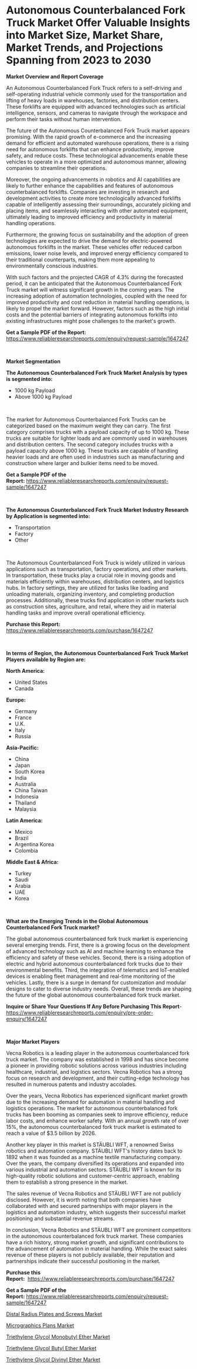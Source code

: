 <p><h1>Autonomous Counterbalanced Fork Truck Market Offer Valuable Insights into Market Size, Market Share, Market Trends, and Projections Spanning from 2023 to 2030</h1></p><p><strong>Market Overview and Report Coverage</strong></p>
<p><p>An Autonomous Counterbalanced Fork Truck refers to a self-driving and self-operating industrial vehicle commonly used for the transportation and lifting of heavy loads in warehouses, factories, and distribution centers. These forklifts are equipped with advanced technologies such as artificial intelligence, sensors, and cameras to navigate through the workspace and perform their tasks without human intervention.</p><p>The future of the Autonomous Counterbalanced Fork Truck market appears promising. With the rapid growth of e-commerce and the increasing demand for efficient and automated warehouse operations, there is a rising need for autonomous forklifts that can enhance productivity, improve safety, and reduce costs. These technological advancements enable these vehicles to operate in a more optimized and autonomous manner, allowing companies to streamline their operations.</p><p>Moreover, the ongoing advancements in robotics and AI capabilities are likely to further enhance the capabilities and features of autonomous counterbalanced forklifts. Companies are investing in research and development activities to create more technologically advanced forklifts capable of intelligently assessing their surroundings, accurately picking and placing items, and seamlessly interacting with other automated equipment, ultimately leading to improved efficiency and productivity in material handling operations.</p><p>Furthermore, the growing focus on sustainability and the adoption of green technologies are expected to drive the demand for electric-powered autonomous forklifts in the market. These vehicles offer reduced carbon emissions, lower noise levels, and improved energy efficiency compared to their traditional counterparts, making them more appealing to environmentally conscious industries.</p><p>With such factors and the projected CAGR of 4.3% during the forecasted period, it can be anticipated that the Autonomous Counterbalanced Fork Truck market will witness significant growth in the coming years. The increasing adoption of automation technologies, coupled with the need for improved productivity and cost reduction in material handling operations, is likely to propel the market forward. However, factors such as the high initial costs and the potential barriers of integrating autonomous forklifts into existing infrastructures might pose challenges to the market's growth.</p></p>
<p><strong>Get a Sample PDF of the Report:</strong> <a href="https://www.reliableresearchreports.com/enquiry/request-sample/1647247">https://www.reliableresearchreports.com/enquiry/request-sample/1647247</a></p>
<p>&nbsp;</p>
<p><strong>Market Segmentation</strong></p>
<p><strong>The Autonomous Counterbalanced Fork Truck Market Analysis by types is segmented into:</strong></p>
<p><ul><li>1000 kg Payload</li><li>Above 1000 kg Payload</li></ul></p>
<p>&nbsp;</p>
<p><p>The market for Autonomous Counterbalanced Fork Trucks can be categorized based on the maximum weight they can carry. The first category comprises trucks with a payload capacity of up to 1000 kg. These trucks are suitable for lighter loads and are commonly used in warehouses and distribution centers. The second category includes trucks with a payload capacity above 1000 kg. These trucks are capable of handling heavier loads and are often used in industries such as manufacturing and construction where larger and bulkier items need to be moved.</p></p>
<p><strong>Get a Sample PDF of the Report:</strong>&nbsp;<a href="https://www.reliableresearchreports.com/enquiry/request-sample/1647247">https://www.reliableresearchreports.com/enquiry/request-sample/1647247</a></p>
<p>&nbsp;</p>
<p><strong>The Autonomous Counterbalanced Fork Truck Market Industry Research by Application is segmented into:</strong></p>
<p><ul><li>Transportation</li><li>Factory</li><li>Other</li></ul></p>
<p>&nbsp;</p>
<p><p>The Autonomous Counterbalanced Fork Truck is widely utilized in various applications such as transportation, factory operations, and other markets. In transportation, these trucks play a crucial role in moving goods and materials efficiently within warehouses, distribution centers, and logistics hubs. In factory settings, they are utilized for tasks like loading and unloading materials, organizing inventory, and completing production processes. Additionally, these trucks find application in other markets such as construction sites, agriculture, and retail, where they aid in material handling tasks and improve overall operational efficiency.</p></p>
<p><strong>Purchase this Report:</strong>&nbsp; <a href="https://www.reliableresearchreports.com/purchase/1647247">https://www.reliableresearchreports.com/purchase/1647247</a></p>
<p>&nbsp;</p>
<p><strong>In terms of Region, the Autonomous Counterbalanced Fork Truck Market Players available by Region are:</strong></p>
<p>
    <p> <strong> North America: </strong>
        <ul>
            <li>United States</li>
            <li>Canada</li>
        </ul>
        </p> 
    <p> <strong> Europe: </strong>
        <ul>
            <li>Germany</li>
            <li>France</li>
            <li>U.K.</li>
            <li>Italy</li>
            <li>Russia</li>
        </ul>
        </p> 
    <p> <strong> Asia-Pacific: </strong>
        <ul>
            <li>China</li>
            <li>Japan</li>
            <li>South Korea</li>
            <li>India</li>
            <li>Australia</li>
            <li>China Taiwan</li>
            <li>Indonesia</li>
            <li>Thailand</li>
            <li>Malaysia</li>
        </ul>
        </p> 
    <p> <strong> Latin America: </strong>
        <ul>
            <li>Mexico</li>
            <li>Brazil</li>
            <li>Argentina Korea</li>
            <li>Colombia</li>
        </ul>
        </p> 
    <p> <strong> Middle East & Africa: </strong>
        <ul>
            <li>Turkey</li>
            <li>Saudi</li>
            <li>Arabia</li>
            <li>UAE</li>
            <li>Korea</li>
        </ul>
    </p>
    </p>
<p>&nbsp;</p>
<p><strong>What are the Emerging Trends in the Global Autonomous Counterbalanced Fork Truck market?</strong></p>
<p><p>The global autonomous counterbalanced fork truck market is experiencing several emerging trends. First, there is a growing focus on the development of advanced technology such as AI and machine learning to enhance the efficiency and safety of these vehicles. Second, there is a rising adoption of electric and hybrid autonomous counterbalanced fork trucks due to their environmental benefits. Third, the integration of telematics and IoT-enabled devices is enabling fleet management and real-time monitoring of the vehicles. Lastly, there is a surge in demand for customization and modular designs to cater to diverse industry needs. Overall, these trends are shaping the future of the global autonomous counterbalanced fork truck market.</p></p>
<p><strong>Inquire or Share Your Questions If Any Before Purchasing This Report</strong>- <a href="https://www.reliableresearchreports.com/enquiry/pre-order-enquiry/1647247">https://www.reliableresearchreports.com/enquiry/pre-order-enquiry/1647247</a></p>
<p>&nbsp;</p>
<p><strong>Major Market Players</strong></p>
<p><p>Vecna Robotics is a leading player in the autonomous counterbalanced fork truck market. The company was established in 1998 and has since become a pioneer in providing robotic solutions across various industries including healthcare, industrial, and logistics sectors. Vecna Robotics has a strong focus on research and development, and their cutting-edge technology has resulted in numerous patents and industry accolades.</p><p>Over the years, Vecna Robotics has experienced significant market growth due to the increasing demand for automation in material handling and logistics operations. The market for autonomous counterbalanced fork trucks has been booming as companies seek to improve efficiency, reduce labor costs, and enhance worker safety. With an annual growth rate of over 15%, the autonomous counterbalanced fork truck market is estimated to reach a value of $3.5 billion by 2026.</p><p>Another key player in this market is STÄUBLI WFT, a renowned Swiss robotics and automation company. STÄUBLI WFT's history dates back to 1892 when it was founded as a machine textile manufacturing company. Over the years, the company diversified its operations and expanded into various industrial and automation sectors. STÄUBLI WFT is known for its high-quality robotic solutions and customer-centric approach, enabling them to establish a strong presence in the market.</p><p>The sales revenue of Vecna Robotics and STÄUBLI WFT are not publicly disclosed. However, it is worth noting that both companies have collaborated with and secured partnerships with major players in the logistics and automation industry, which suggests their successful market positioning and substantial revenue streams.</p><p>In conclusion, Vecna Robotics and STÄUBLI WFT are prominent competitors in the autonomous counterbalanced fork truck market. These companies have a rich history, strong market growth, and significant contributions to the advancement of automation in material handling. While the exact sales revenue of these players is not publicly available, their reputation and partnerships indicate their successful positioning in the market.</p></p>
<p><strong>Purchase this Report:</strong>&nbsp;&nbsp;<a href="https://www.reliableresearchreports.com/purchase/1647247">https://www.reliableresearchreports.com/purchase/1647247</a></p>
<p></p>
<p><strong>Get a Sample PDF of the Report:</strong>&nbsp;<a href="https://www.reliableresearchreports.com/enquiry/request-sample/1647247">https://www.reliableresearchreports.com/enquiry/request-sample/1647247</a></p>
<p><p><a href="https://github.com/sofayahoo2023/Market-Research-Report-List-1/blob/main/distal-radius-plates-and-screws-market.md">Distal Radius Plates and Screws Market</a></p><p><a href="https://github.com/pizolina/Market-Research-Report-List-1/blob/main/micrographics-plans-market.md">Micrographics Plans Market</a></p><p><a href="https://medium.com/@mikebauch2013/triethylene-glycol-monobutyl-ether-market-exploring-market-share-market-trends-and-future-growth-9ec997edc9d1">Triethylene Glycol Monobutyl Ether Market</a></p><p><a href="https://medium.com/@raygrimes1999/triethylene-glycol-butyl-ether-market-size-cagr-trends-2024-2030-d1e6abea87b9">Triethylene Glycol Butyl Ether Market</a></p><p><a href="https://medium.com/@mayekuhic/triethylene-glycol-divinyl-ether-market-trends-forecast-and-competitive-analysis-to-2030-5721815a4e2d">Triethylene Glycol Divinyl Ether Market</a></p></p>